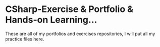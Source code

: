 # CSharp-Exercise & Portfolio & Hands-on Learning...
These are all of my portfolios and exercises repositories, I will put all my practice files here.

